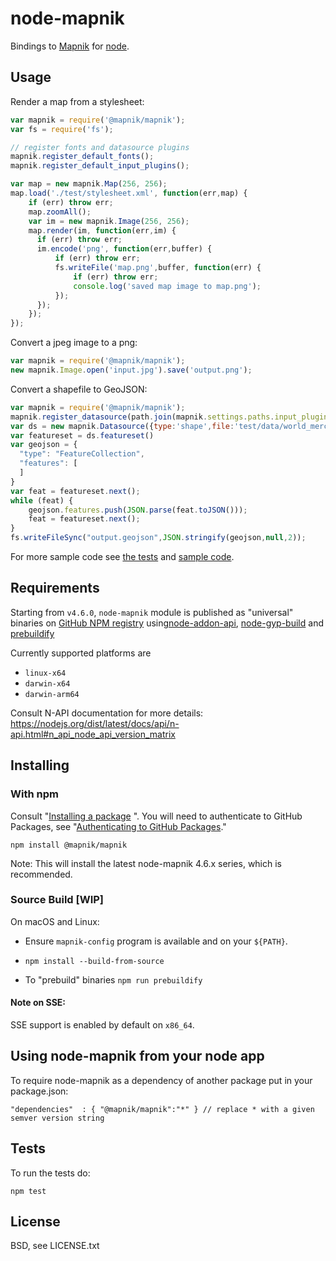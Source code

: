 # node-mapnik

Bindings to [Mapnik](http://mapnik.org) for [node](http://nodejs.org).

## Usage

Render a map from a stylesheet:

```js
var mapnik = require('@mapnik/mapnik');
var fs = require('fs');

// register fonts and datasource plugins
mapnik.register_default_fonts();
mapnik.register_default_input_plugins();

var map = new mapnik.Map(256, 256);
map.load('./test/stylesheet.xml', function(err,map) {
    if (err) throw err;
    map.zoomAll();
    var im = new mapnik.Image(256, 256);
    map.render(im, function(err,im) {
      if (err) throw err;
      im.encode('png', function(err,buffer) {
          if (err) throw err;
          fs.writeFile('map.png',buffer, function(err) {
              if (err) throw err;
              console.log('saved map image to map.png');
          });
      });
    });
});
```

Convert a jpeg image to a png:

```js
var mapnik = require('@mapnik/mapnik');
new mapnik.Image.open('input.jpg').save('output.png');
```

Convert a shapefile to GeoJSON:

```js
var mapnik = require('@mapnik/mapnik');
mapnik.register_datasource(path.join(mapnik.settings.paths.input_plugins,'shape.input'));
var ds = new mapnik.Datasource({type:'shape',file:'test/data/world_merc.shp'});
var featureset = ds.featureset()
var geojson = {
  "type": "FeatureCollection",
  "features": [
  ]
}
var feat = featureset.next();
while (feat) {
    geojson.features.push(JSON.parse(feat.toJSON()));
    feat = featureset.next();
}
fs.writeFileSync("output.geojson",JSON.stringify(geojson,null,2));
```

For more sample code see [the tests](./test) and [sample code](https://github.com/mapnik/node-mapnik-sample-code).

## Requirements

Starting from `v4.6.0`, `node-mapnik` module is published as "universal" binaries on [GitHub NPM registry](https://docs.github.com/en/packages/working-with-a-github-packages-registry/working-with-the-npm-registry) using[node-addon-api](https://github.com/nodejs/node-addon-api),
[node-gyp-build](https://github.com/prebuild/node-gyp-build) and [prebuildify](https://github.com/prebuild/prebuildify)

Currently supported platforms are

* `linux-x64`
* `darwin-x64`
* `darwin-arm64`


Consult N-API documentation for more details: https://nodejs.org/dist/latest/docs/api/n-api.html#n_api_node_api_version_matrix


## Installing

### With npm

Consult "[Installing a package](https://docs.github.com/en/packages/working-with-a-github-packages-registry/working-with-the-npm-registry#installing-a-package)
". You will need to authenticate to GitHub Packages, see "[Authenticating to GitHub Packages](https://docs.github.com/en/packages/working-with-a-github-packages-registry/working-with-the-npm-registry#authenticating-to-github-packages)."


    npm install @mapnik/mapnik

Note: This will install the latest node-mapnik 4.6.x series, which is recommended.


### Source Build [WIP]

On macOS and Linux:

* Ensure `mapnik-config` program is available and on your `${PATH}`.

* `npm install --build-from-source`

* To "prebuild" binaries `npm run prebuildify`  

#### Note on SSE:

SSE support is enabled by default on `x86_64`.

## Using node-mapnik from your node app

To require node-mapnik as a dependency of another package put in your package.json:

    "dependencies"  : { "@mapnik/mapnik":"*" } // replace * with a given semver version string

## Tests

To run the tests do:

    npm test

## License

BSD, see LICENSE.txt


